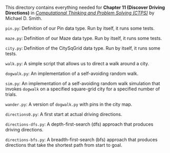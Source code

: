 This directory contains everything needed for
**Chapter 11 (Discover Driving Directions)** in
[*Computational Thinking and Problem Solving (CTPS)*](https://profsmith89.github.io/ctps/ctps.html)
by Michael D. Smith.

`pin.py`: Definition of our Pin data type. Run by itself, it runs some tests.

`maze.py`: Definition of our Maze data type. Run by itself, it runs some tests.

`city.py`: Definition of the CitySqGrid data type. Run by itself, it runs some
tests.

`walk.py`: A simple script that allows us to direct a walk around a city.

`dogwalk.py`: An implementation of a self-avoiding random walk.

`sim.py`: An implementation of a self-avoiding random walk simulation that
invokes `dogwalk` on a specified square-grid city for a specified number
of trials.

`wander.py`: A version of `dogwalk.py` with pins in the city map.

`directions0.py`: A first start at actual driving directions.

`directions-dfs.py`: A depth-first-search (dfs) approach that produces driving
directions.

`directions-bfs.py`: A breadth-first-search (bfs) approach that produces
directions that take the shortest path from start to goal.
